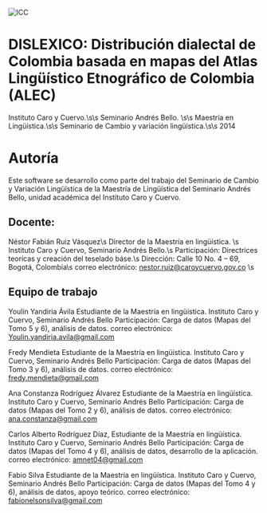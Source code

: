 ![ICC](http://www.caroycuervo.gov.co/sites/all/themes/openpublic_icc/logo.png)

# DISLEXICO: Distribución dialectal de Colombia basada en mapas del Atlas Lingüístico Etnográfico de Colombia (ALEC)

Instituto Caro y Cuervo.\s\s
Seminario Andrés Bello. \s\s
Maestría en Lingüística.\s\s
Seminario de Cambio y variación lingüística.\s\s
2014

# Autoría
Este software se desarrollo como parte del trabajo del Seminario de Cambio
y Variación Lingüística de la Maestría de Lingüística del Seminario
Andrés Bello, unidad académica del Instituto Caro y Cuervo.

## Docente:  
Néstor Fabián Ruiz Vásquez\s
Director de la Maestría en lingüística. \s
Instituto Caro y Cuervo, Seminario Andrés Bello.\s
Participación: Directrices teorícas y creación del teselado báse.\s
Dirección:          Calle 10 No. 4 – 69, Bogotá, Colombia\s
correo electrónico: nestor.ruiz@caroycuervo.gov.co  \s

## Equipo de trabajo

Youlín Yandiria Ávila
Estudiante de la Maestría en lingüística. 
Instituto Caro y Cuervo, Seminario Andrés Bello
Participación: Carga de datos (Mapas del Tomo 5 y 6), análisis de datos.
correo electrónico: Youlin.yandiria.avila@gmail.com

Fredy Mendieta
Estudiante de la Maestría en lingüística. 
Instituto Caro y Cuervo, Seminario Andrés Bello
Participación: Carga de datos (Mapas del Tomo 3 y 6), análisis de datos.
correo electrónico: fredy.mendieta@gmail.com

Ana Constanza Rodríguez Álvarez 
Estudiante de la Maestría en lingüística. 
Instituto Caro y Cuervo, Seminario Andrés Bello
Participación: Carga de datos (Mapas del Tomo 2 y 6), análisis de datos.
correo electrónico: ana.constanza@gmail.com

Carlos Alberto Rodríguez Díaz, 
Estudiante de la Maestría en lingüística. 
Instituto Caro y Cuervo, Seminario Andrés Bello
Participación: Carga de datos (Mapas del Tomo 4 y 6), análisis de datos,
desarrollo de la aplicación.
correo electrónico:          amnet04@gmail.com 

Fabio Silva
Estudiante de la Maestría en lingüística. 
Instituto Caro y Cuervo, Seminario Andrés Bello
Participación: Carga de datos (Mapas del Tomo 4 y 6), análisis de datos,
apoyo teórico.
correo electrónico:         fabionelsonsilva@gmail.com
 
